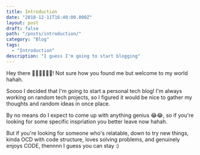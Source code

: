 ```yaml
---
title: Introduction
date: "2018-12-11T16:40:00.000Z"
layout: post
draft: false
path: "/posts/introduction/"
category: "Blog"
tags:
  - "Introduction"
description: "I guess I'm going to start blogging"
---
```


Hey there 👋🏾👋🏾👋🏾! Not sure how you found me but welcome to my world hahah.

Soooo I decided that I'm going to start a personal tech blog! I'm always working on random tech projects, so I figured it would be nice to gather my thoughts and random ideas in once place.

By no means do I expect to come up with anything genius 😂😂, so if you're looking for some specific inspriation you better leave now hahah. 

But if you're looking for someone who's relatable, down to try new things, kinda OCD with code structure, loves solving problems, and genuinely enjoys CODE, thennnn I guess you can stay :)